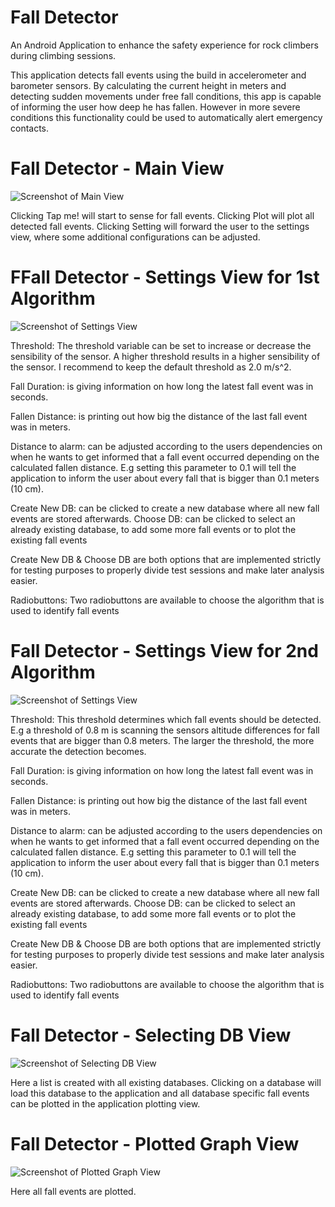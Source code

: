 # Fall Detector

An Android Application to enhance the safety experience for rock climbers during climbing sessions.

This application detects fall events using the build in accelerometer and barometer sensors.
By calculating the current height in meters and detecting sudden movements under free fall conditions, this app is capable of informing the user how deep he has fallen. However in more severe conditions this functionality could be used to automatically alert emergency contacts.

# Fall Detector - Main View

![Screenshot of Main View](images_for_readme/Main_View.png)

Clicking Tap me! will start to sense for fall events.
Clicking Plot will plot all detected fall events.
Clicking Setting will forward the user to the settings view, where some additional configurations can be adjusted.

# FFall Detector - Settings View for 1st Algorithm

![Screenshot of Settings View](images_for_readme/Settings_View_1st_Algorithm.png)

Threshold: The threshold variable can be set to increase or decrease the sensibility of the sensor. A higher threshold results in a higher sensibility of the sensor. I recommend to keep the default threshold as 2.0 m/s^2.

Fall Duration: is giving information on how long the latest fall event was in seconds.

Fallen Distance: is printing out how big the distance of the last fall event was in meters.

Distance to alarm: can be adjusted according to the users dependencies on when he wants to get informed that a fall event occurred depending on the calculated fallen distance. E.g setting this parameter to 0.1 will tell the application to inform the user about every fall that is bigger than 0.1 meters (10 cm).

Create New DB: can be clicked to create a new database where all new fall events are stored afterwards.
Choose DB: can be clicked to select an already existing database, to add some more fall events or to plot the existing fall events

Create New DB & Choose DB are both options that are implemented strictly for testing purposes to properly divide test sessions and make later analysis easier.

Radiobuttons: Two radiobuttons are available to choose the algorithm that is used to identify fall events

# Fall Detector - Settings View for 2nd Algorithm

![Screenshot of Settings View](images_for_readme/Settings_View_2nd_Algorithm.png)

Threshold: This threshold determines which fall events should be detected. E.g a threshold of 0.8 m is scanning the sensors altitude differences for fall events that are bigger than 0.8 meters. The larger the threshold, the more accurate the detection becomes.

Fall Duration: is giving information on how long the latest fall event was in seconds.

Fallen Distance: is printing out how big the distance of the last fall event was in meters.

Distance to alarm: can be adjusted according to the users dependencies on when he wants to get informed that a fall event occurred depending on the calculated fallen distance. E.g setting this parameter to 0.1 will tell the application to inform the user about every fall that is bigger than 0.1 meters (10 cm).

Create New DB: can be clicked to create a new database where all new fall events are stored afterwards.
Choose DB: can be clicked to select an already existing database, to add some more fall events or to plot the existing fall events

Create New DB & Choose DB are both options that are implemented strictly for testing purposes to properly divide test sessions and make later analysis easier.

Radiobuttons: Two radiobuttons are available to choose the algorithm that is used to identify fall events

# Fall Detector - Selecting DB View

![Screenshot of Selecting DB View](images_for_readme/Selecting_DB.png)

Here a list is created with all existing databases. Clicking on a database will load this database to the application and all database specific fall events can be plotted in the application plotting view.

# Fall Detector - Plotted Graph View

![Screenshot of Plotted Graph View](images_for_readme/Plotted_Graph_View.png)

Here all fall events are plotted.
